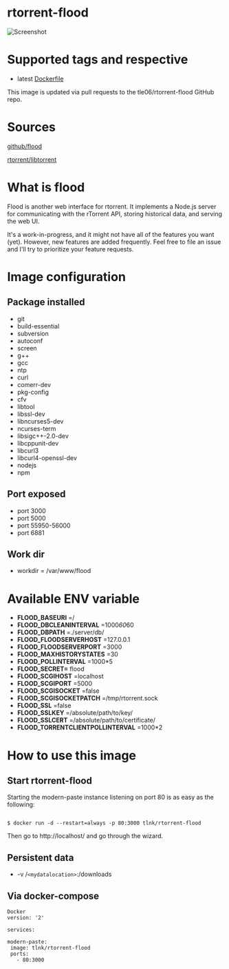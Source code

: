 # rtorrent-flood

![Screenshot](https://s3.amazonaws.com/johnfurrow.com/share/flood-screenshots-a.png)

# Supported tags and respective

* latest [Dockerfile](https://github.com/tle06/rtorrent-flood/blob/master/Dockerfile)

This image is updated via pull requests to the tle06/rtorrent-flood GitHub repo.

# Sources
[github/flood](https://github.com/jfurrow/flood)

[rtorrent/libtorrent](https://jes.sc/kb/rTorrent-ruTorrent-Seedbox-Guide.php#rTorrent+LibTorrent+XML-RPC)

# What is flood
Flood is another web interface for rtorrent. It implements a Node.js server for communicating with the rTorrent API, storing historical data, and serving the web UI.

It's a work-in-progress, and it might not have all of the features you want (yet). However, new features are added frequently. Feel free to file an issue and I'll try to prioritize your feature requests.

# Image configuration
## Package installed
* git
* build-essential
* subversion
* autoconf
* screen
* g++
* gcc
* ntp
* curl
* comerr-dev
* pkg-config
* cfv
* libtool
* libssl-dev
* libncurses5-dev
* ncurses-term
* libsigc++-2.0-dev
* libcppunit-dev
* libcurl3
* libcurl4-openssl-dev
* nodejs
* npm

## Port exposed
* port 3000
* port 5000
* port 55950-56000
* port 6881

## Work dir
* workdir = /var/www/flood

# Available ENV variable

* __FLOOD_BASEURI__ =/
* __FLOOD_DBCLEANINTERVAL__ =1000*60*60
* __FLOOD_DBPATH__ =./server/db/
* __FLOOD_FLOODSERVERHOST__ =127.0.0.1
* __FLOOD_FLOODSERVERPORT__ =3000
* __FLOOD_MAXHISTORYSTATES__ =30
* __FLOOD_POLLINTERVAL__ =1000*5
* __FLOOD_SECRET=__ flood
* __FLOOD_SCGIHOST__ =localhost
* __FLOOD_SCGIPORT__ =5000
* __FLOOD_SCGISOCKET__ =false
* __FLOOD_SCGISOCKETPATCH__ =/tmp/rtorrent.sock
* __FLOOD_SSL__ =false
* __FLOOD_SSLKEY__ =/absolute/path/to/key/
* __FLOOD_SSLCERT__ =/absolute/path/to/certificate/
* __FLOOD_TORRENTCLIENTPOLLINTERVAL__ =1000*2

# How to use this image
## Start rtorrent-flood

Starting the modern-paste instance listening on port 80 is as easy as the following:
``` Docker

$ docker run -d --restart=always -p 80:3000 tlnk/rtorrent-flood

```
Then go to http://localhost/ and go through the wizard.

## Persistent data

* -v /`<mydatalocation>`:/downloads

## Via docker-compose

```
Docker
version: '2'

services:

modern-paste:
 image: tlnk/rtorrent-flood
 ports:
   - 80:3000

```
